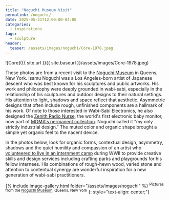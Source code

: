 ```yaml
---
title: "Noguchi Museum Visit"
permalink: /noguchi/
date: 2025-05-21T12:00:00-04:00
categories:
  - inspirations
tags:
  - sculpture
header:
  teaser: /assets/images/noguchi/Core-1978.jpeg
---
```

![Core]({{ site.url }}{{ site.baseurl }}/assets/images/Core-1978.jpeg)

These photos are from a recent visit to the [Noguchi Museum](https://www.noguchi.org) in Queens, New York. Isamu Noguchi was a Los Angeles-born artist of Japanese descent who was best known for his sculptures and public artworks. His work and philosophy were deeply grounded in wabi-sabi, especially in the relationship of his sculptures and outdoor designs to their natural settings. His attention to light, shadows and space reflect that aesthetic. Asymmetric designs that often include rough, unfinished components are a hallmark of his work. Of note to those interested in Wabi-Sabi Electronics, he also designed the [Zenith Radio Nurse](https://en.wikipedia.org/wiki/Zenith_Radio_Nurse), the world's first electronic baby monitor, now part of [MOMA's permanent collection](https://www.moma.org/collection/works/4341?artist_id=4324&page=1&sov_referrer=artist). Noguchi called it "my only strictly industrial design." The muted color and organic shape brought a simple yet organic feel to the nacent device. 

In the photos below, look for organic forms, contextual design, asymmetry, shadows and the quiet humility and compassion of an artist who [volunteered to live in an internment camp](https://en.wikipedia.org/wiki/Isamu_Noguchi#:~:text=Following%20the%20attack,World%20at%20War.) during WWII to provide creative skills and design services including crafting parks and playgrounds for his fellow internees. His combinations of rough-hewn wood, varied stone and attention to contentual synergy are wonderful inspiration for a new generation of wabi-sabi practitioners.

{% include image-gallery.html folder="/assets/images/noguchi" %}
<sup>Pictures from the [Noguchi Museum](https://www.noguchi.org), Queens, New York</sup>
{: style="text-align: center;"}
